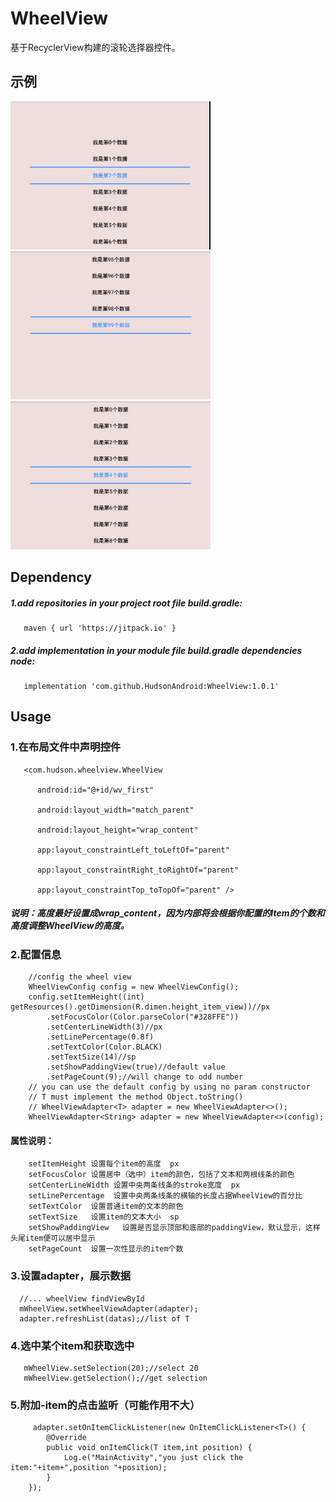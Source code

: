 # WheelView
基于RecyclerView构建的滚轮选择器控件。
## 示例
<img width="320" height="237" src="https://github.com/HudsonAndroid/WheelView/raw/master/images/display1.jpg"/> <img width="320" height="237" src="https://github.com/HudsonAndroid/WheelView/raw/master/images/display2.jpg"/> <img width="320" height="237" src="https://github.com/HudsonAndroid/WheelView/raw/master/images/display3.jpg"/>

## Dependency
##### 1.add repositories in your project root file build.gradle:
       maven { url 'https://jitpack.io' }
##### 2.add implementation in your module file build.gradle dependencies node:
       implementation 'com.github.HudsonAndroid:WheelView:1.0.1'
## Usage

### 1.在布局文件中声明控件
 
       <com.hudson.wheelview.WheelView  
  
          android:id="@+id/wv_first"

          android:layout_width="match_parent"

          android:layout_height="wrap_content"

          app:layout_constraintLeft_toLeftOf="parent"

          app:layout_constraintRight_toRightOf="parent"

          app:layout_constraintTop_toTopOf="parent" />
          
##### 说明：高度最好设置成wrap_content，因为内部将会根据你配置的Item的个数和高度调整WheelView的高度。
### 2.配置信息
        //config the wheel view
        WheelViewConfig config = new WheelViewConfig();
        config.setItemHeight((int) getResources().getDimension(R.dimen.height_item_view))//px
            .setFocusColor(Color.parseColor("#328FFE"))
            .setCenterLineWidth(3)//px
            .setLinePercentage(0.8f)
            .setTextColor(Color.BLACK)
            .setTextSize(14)//sp
            .setShowPaddingView(true)//default value
            .setPageCount(9);//will change to odd number
        // you can use the default config by using no param constructor
        // T must implement the method Object.toString()
        // WheelViewAdapter<T> adapter = new WheelViewAdapter<>();
        WheelViewAdapter<String> adapter = new WheelViewAdapter<>(config);
#### 属性说明：
        setItemHeight 设置每个item的高度  px
        setFocusColor 设置居中（选中）item的颜色，包括了文本和两根线条的颜色
        setCenterLineWidth 设置中央两条线条的stroke宽度  px
        setLinePercentage  设置中央两条线条的横轴的长度占据WheelView的百分比
        setTextColor  设置普通item的文本的颜色
        setTextSize   设置item的文本大小  sp
        setShowPaddingView   设置是否显示顶部和底部的paddingView，默认显示，这样头尾item便可以居中显示
        setPageCount  设置一次性显示的item个数
        
### 3.设置adapter，展示数据
      //... wheelView findViewById
      mWheelView.setWheelViewAdapter(adapter);
      adapter.refreshList(datas);//list of T
### 4.选中某个item和获取选中
       mWheelView.setSelection(20);//select 20
       mWheelView.getSelection();//get selection
### 5.附加-item的点击监听（可能作用不大）
         adapter.setOnItemClickListener(new OnItemClickListener<T>() {
            @Override
            public void onItemClick(T item,int position) {
                Log.e("MainActivity","you just click the item:"+item+",position "+position);
            }
        });
       

